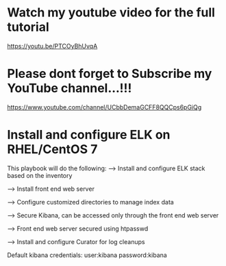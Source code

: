 

Watch my youtube video for the full tutorial
=
https://youtu.be/PTCOyBhUvqA

Please dont forget to Subscribe my YouTube channel...!!!
=
https://www.youtube.com/channel/UCbbDemaGCFF8QQCps6pGiQg


Install and configure ELK on RHEL/CentOS 7
=
This playbook will do the following:
--> Install and configure ELK stack based on the inventory

--> Install front end web server

--> Configure customized directories to manage index data

--> Secure Kibana, can be accessed only through the front end web server

--> Front end web server secured using htpasswd

--> Install and configure Curator for log cleanups

Default kibana credentials: user:kibana password:kibana
